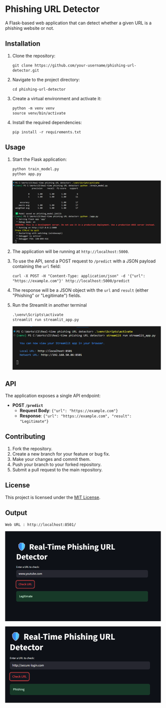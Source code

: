# Phishing URL Detector

A Flask-based web application that can detect whether a given URL is a phishing website or not.

## Installation

1. Clone the repository:
   ```
   git clone https://github.com/your-username/phishing-url-detector.git
   ```
2. Navigate to the project directory:
   ```
   cd phishing-url-detector
   ```
3. Create a virtual environment and activate it:
   ```
   python -m venv venv
   source venv/bin/activate
   ```
4. Install the required dependencies:
   ```
   pip install -r requirements.txt
   ```

## Usage

1. Start the Flask application:
   ```
   python train_model.py
   python app.py
   ```
   ![alt text](image.png)

2. The application will be running at `http://localhost:5000`.
3. To use the API, send a POST request to `/predict` with a JSON payload containing the `url` field:
   ```
   curl -X POST -H "Content-Type: application/json" -d '{"url": "https://example.com"}' http://localhost:5000/predict
   ```
4. The response will be a JSON object with the `url` and `result` (either "Phishing" or "Legitimate") fields.
5. Run the Streamlit in another terminal
    ```
    .\venv\Scripts\activate
    streamlit run streamlit_app.py
    ```
   ![alt text](image-1.png)
## API

The application exposes a single API endpoint:

- **POST `/predict`**
  - **Request Body**: `{"url": "https://example.com"}`
  - **Response**: `{"url": "https://example.com", "result": "Legitimate"}`

## Contributing

1. Fork the repository.
2. Create a new branch for your feature or bug fix.
3. Make your changes and commit them.
4. Push your branch to your forked repository.
5. Submit a pull request to the main repository.

## License

This project is licensed under the [MIT License](LICENSE).

## Output
```
Web URL : http://localhost:8501/
```

![alt text](image-2.png)

![alt text](image-3.png)
